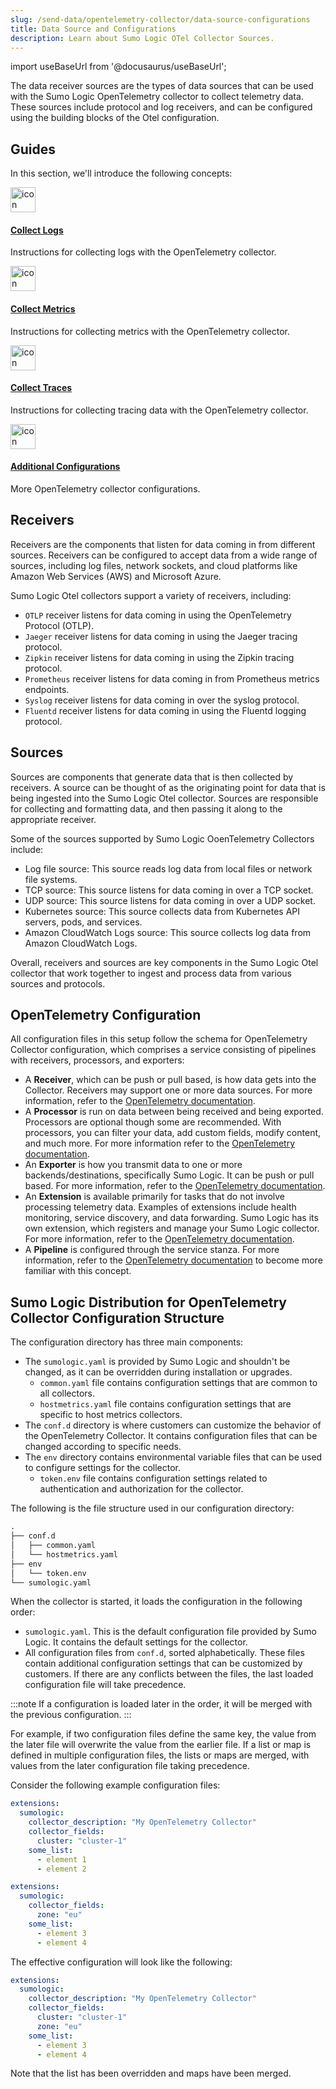 ```yaml
---
slug: /send-data/opentelemetry-collector/data-source-configurations
title: Data Source and Configurations
description: Learn about Sumo Logic OTel Collector Sources.
---
```


import useBaseUrl from '@docusaurus/useBaseUrl';

The data receiver sources are the types of data sources that can be used with the Sumo Logic OpenTelemetry collector to collect telemetry data. These sources include protocol and log receivers, and can be configured using the building blocks of the Otel configuration.

## Guides

In this section, we'll introduce the following concepts:

<div class="box-wrapper" markdown="1">
<div class="box smallbox1 card">
  <div class="container">
  <a href="/docs/send-data/opentelemetry-collector/data-source-configurations/collect-logs"><img src={useBaseUrl('img/icons/operations/data-collection.png')} alt="icon" width="40" /><h4>Collect Logs</h4></a>
  <p>Instructions for collecting logs with the OpenTelemetry collector.</p>
  </div>
</div>
<div class="box smallbox2 card">
  <div class="container">
  <a href="/docs/send-data/opentelemetry-collector/data-source-configurations/collect-metrics"><img src={useBaseUrl('img/icons/operations/data-collection.png')} alt="icon" width="40" /><h4>Collect Metrics</h4></a>
  <p>Instructions for collecting metrics with the OpenTelemetry collector.</p>
  </div>
</div>
<div class="box smallbox3 card">
  <div class="container">
  <a href="/docs/send-data/opentelemetry-collector/data-source-configurations/collect-traces"><img src={useBaseUrl('img/icons/operations/data-collection.png')} alt="icon" width="40" /><h4>Collect Traces</h4></a>
  <p>Instructions for collecting tracing data with the OpenTelemetry collector.</p>
  </div>
</div>
<div class="box smallbox4 card">
  <div class="container">
  <a href="/docs/send-data/opentelemetry-collector/data-source-configurations/additional-configurations-reference"><img src={useBaseUrl('img/icons/operations/data-collection.png')} alt="icon" width="40" /><h4>Additional Configurations</h4></a>
  <p>More OpenTelemetry collector configurations.</p>
  </div>
  </div>
</div>


## Receivers

Receivers are the components that listen for data coming in from different sources. Receivers can be configured to accept data from a wide range of sources, including log files, network sockets, and cloud platforms like Amazon Web Services (AWS) and Microsoft Azure.

Sumo Logic Otel collectors support a variety of receivers, including:

* `OTLP` receiver listens for data coming in using the OpenTelemetry Protocol (OTLP).
* `Jaeger` receiver listens for data coming in using the Jaeger tracing protocol.
* `Zipkin` receiver listens for data coming in using the Zipkin tracing protocol.
* `Prometheus` receiver listens for data coming in from Prometheus metrics endpoints.
* `Syslog` receiver listens for data coming in over the syslog protocol.
* `Fluentd` receiver listens for data coming in using the Fluentd logging protocol.

## Sources

Sources are components that generate data that is then collected by receivers. A source can be thought of as the originating point for data that is being ingested into the Sumo Logic Otel collector. Sources are responsible for collecting and formatting data, and then passing it along to the appropriate receiver.

Some of the sources supported by Sumo Logic OoenTelemetry Collectors include:

* Log file source: This source reads log data from local files or network file systems.
* TCP source: This source listens for data coming in over a TCP socket.
* UDP source: This source listens for data coming in over a UDP socket.
* Kubernetes source: This source collects data from Kubernetes API servers, pods, and services.
* Amazon CloudWatch Logs source: This source collects log data from Amazon CloudWatch Logs.

Overall, receivers and sources are key components in the Sumo Logic Otel collector that work together to ingest and process data from various sources and protocols.

## OpenTelemetry Configuration

All configuration files in this setup follow the schema for OpenTelemetry Collector configuration, which comprises a service consisting of pipelines with receivers, processors, and exporters:

* A **Receiver**, which can be push or pull based, is how data gets into the Collector. Receivers may support one or more data sources. For more information, refer to the [OpenTelemetry documentation](https://opentelemetry.io/docs/collector/configuration/#receivers).
* A **Processor** is run on data between being received and being exported. Processors are optional though some are recommended. With processors, you can filter your data, add custom fields, modify content, and much more. For more information refer to the [OpenTelemetry documentation](https://opentelemetry.io/docs/collector/configuration/#processors).
* An **Exporter** is how you transmit data to one or more backends/destinations, specifically Sumo Logic. It can be push or pull based. For more information, refer to the [OpenTelemetry documentation](https://opentelemetry.io/docs/collector/configuration/#exporters).
* An **Extension** is available primarily for tasks that do not involve processing telemetry data. Examples of extensions include health monitoring, service discovery, and data forwarding. Sumo Logic has its own extension, which registers and manage your Sumo Logic collector. For more information, refer to the [OpenTelemetry documentation](https://opentelemetry.io/docs/collector/configuration/#extensions).
* A **Pipeline** is configured through the service stanza. For more information, refer to the [OpenTelemetry documentation](https://opentelemetry.io/docs/collector/configuration/#service) to become more familiar with this concept.

## Sumo Logic Distribution for OpenTelemetry Collector Configuration Structure

The configuration directory has three main components:

* The `sumologic.yaml` is provided by Sumo Logic and shouldn't be changed, as it can be overridden during installation or upgrades.
  * `common.yaml` file contains configuration settings that are common to all collectors.
  * `hostmetrics.yaml` file contains configuration settings that are specific to host metrics collectors.
* The `conf.d` directory is where customers can customize the behavior of the OpenTelemetry Collector. It contains configuration files that can be changed according to specific needs.
* The `env` directory contains environmental variable files that can be used to configure settings for the collector.
  * `token.env` file contains configuration settings related to authentication and authorization for the collector.

The following is the file structure used in our configuration directory:

```txt
.
├── conf.d
│   ├── common.yaml
│   └── hostmetrics.yaml
├── env
│   └── token.env
└── sumologic.yaml
```

When the collector is started, it loads the configuration in the following order:

* `sumologic.yaml`. This is the default configuration file provided by Sumo Logic. It contains the default settings for the collector.
* All configuration files from `conf.d`, sorted alphabetically. These files contain additional configuration settings that can be customized by customers. If there are any conflicts between the files, the last loaded configuration file will take precedence.

:::note
If a configuration is loaded later in the order, it will be merged with the previous configuration.
:::

For example, if two configuration files define the same key, the value from the later file will overwrite the value from the earlier file. If a list or map is defined in multiple configuration files, the lists or maps are merged, with values from the later configuration file taking precedence.

Consider the following example configuration files:

```yaml title="conf.d/0-base.yaml"
extensions:
  sumologic:
    collector_description: "My OpenTelemetry Collector"
    collector_fields:
      cluster: "cluster-1"
    some_list:
      - element 1
      - element 2
```

```yaml title="conf.d/1-override.yaml"
extensions:
  sumologic:
    collector_fields:
      zone: "eu"
    some_list:
      - element 3
      - element 4
```

The effective configuration will look like the following:

```yaml
extensions:
  sumologic:
    collector_description: "My OpenTelemetry Collector"
    collector_fields:
      cluster: "cluster-1"
      zone: "eu"
    some_list:
      - element 3
      - element 4
```

Note that the list has been overridden and maps have been merged.
